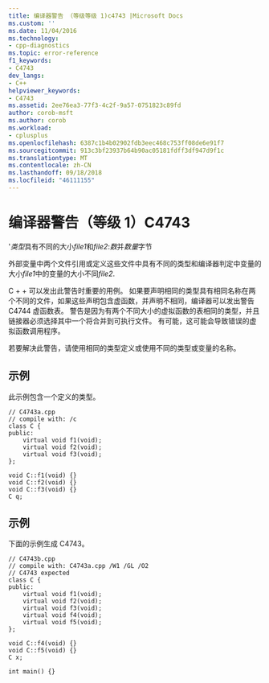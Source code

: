 ```yaml
---
title: 编译器警告 （等级等级 1)c4743 |Microsoft Docs
ms.custom: ''
ms.date: 11/04/2016
ms.technology:
- cpp-diagnostics
ms.topic: error-reference
f1_keywords:
- C4743
dev_langs:
- C++
helpviewer_keywords:
- C4743
ms.assetid: 2ee76ea3-77f3-4c2f-9a57-0751823c89fd
author: corob-msft
ms.author: corob
ms.workload:
- cplusplus
ms.openlocfilehash: 6387c1b4b02902fdb3eec468c753ff08de6e91f7
ms.sourcegitcommit: 913c3bf23937b64b90ac05181fdff3df947d9f1c
ms.translationtype: MT
ms.contentlocale: zh-CN
ms.lasthandoff: 09/18/2018
ms.locfileid: "46111155"
---
```

# <a name="compiler-warning-level-1-c4743"></a>编译器警告（等级 1）C4743

'*类型*具有不同的大小*file1*和*file2*:*数*并*数量*字节

外部变量中两个文件引用或定义这些文件中具有不同的类型和编译器判定中变量的大小*file1*中的变量的大小不同*file2*.

C + + 可以发出此警告时重要的用例。 如果要声明相同的类型具有相同名称在两个不同的文件，如果这些声明包含虚函数，并声明不相同，编译器可以发出警告 C4744 虚函数表。 警告是因为有两个不同大小的虚拟函数的表相同的类型，并且链接器必须选择其中一个将合并到可执行文件。  有可能，这可能会导致错误的虚拟函数调用程序。

若要解决此警告，请使用相同的类型定义或使用不同的类型或变量的名称。

## <a name="example"></a>示例

此示例包含一个定义的类型。

```
// C4743a.cpp
// compile with: /c
class C {
public:
    virtual void f1(void);
    virtual void f2(void);
    virtual void f3(void);
};

void C::f1(void) {}
void C::f2(void) {}
void C::f3(void) {}
C q;
```

## <a name="example"></a>示例

下面的示例生成 C4743。

```
// C4743b.cpp
// compile with: C4743a.cpp /W1 /GL /O2
// C4743 expected
class C {
public:
    virtual void f1(void);
    virtual void f2(void);
    virtual void f3(void);
    virtual void f4(void);
    virtual void f5(void);
};

void C::f4(void) {}
void C::f5(void) {}
C x;

int main() {}
```